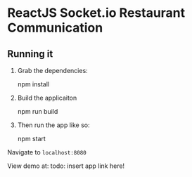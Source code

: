 # ReactJS Socket.io Restaurant Communication


## Running it

1. Grab the dependencies:

    npm install

2. Build the applicaiton

	npm run build

3. Then run the app like so:

    npm start

Navigate to `localhost:8080`

View demo at:
  todo: insert app link here!
